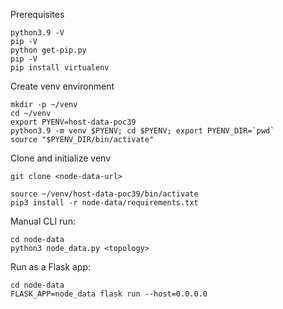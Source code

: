 Prerequisites

```Shell
python3.9 -V
pip -V
python get-pip.py
pip -V
pip install virtualenv
```

Create venv environment

```Shell
mkdir -p ~/venv
cd ~/venv
export PYENV=host-data-poc39
python3.9 -m venv $PYENV; cd $PYENV; export PYENV_DIR=`pwd`
source "$PYENV_DIR/bin/activate"
```

Clone and initialize venv
```Shell
git clone <node-data-url>

source ~/venv/host-data-poc39/bin/activate
pip3 install -r node-data/requirements.txt
```

Manual CLI run:

```Shell
cd node-data
python3 node_data.py <topology>
```

Run as a Flask app:

```Shell
cd node-data
FLASK_APP=node_data flask run --host=0.0.0.0
```
